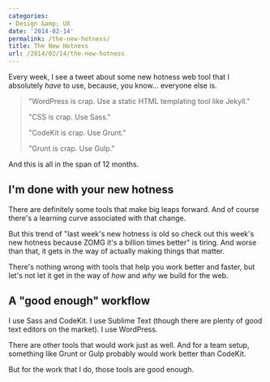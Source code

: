 ```yaml
---
categories:
- Design &amp; UX
date: '2014-02-14'
permalink: /the-new-hotness/
title: The New Hotness
url: /2014/02/14/the-new-hotness
---
```


<p>Every week, I see a tweet about some new hotness web tool that I absolutely <em>have</em> to use, because, you know... everyone else is.
<!--more--></p>

<blockquote>
  "WordPress is crap. Use a static HTML templating tool like Jekyll."

  "CSS is crap. Use Sass."

  "CodeKit is crap. Use Grunt."

  "Grunt is crap. Use Gulp."
</blockquote>

And this is all in the span of 12 months.

<h2>I'm done with your new hotness</h2>

There are definitely some tools that make big leaps forward. And of course there's a learning curve associated with that change.

But this trend of "last week's new hotness is old so check out this week's new hotness because ZOMG it's a billion times better" is tiring. And worse than that, it gets in the way of actually making things that matter.

There's nothing wrong with tools that help you work better and faster, but let's not let it get in the way of <em>how</em> and <em>why</em> we build for the web.

<h2>A "good enough" workflow</h2>

I use Sass and CodeKit. I use Sublime Text (though there are plenty of good text editors on the market). I use WordPress.

There are other tools that would work just as well. And for a team setup, something like Grunt or Gulp probably would work better than CodeKit.

But for the work that I do, those tools are good enough.